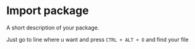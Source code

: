 # Import package

A short description of your package.

Just go to line where u want and press `CTRL + ALT + O` and find your file
